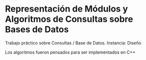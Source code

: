 # Representación de Módulos y Algoritmos de Consultas sobre Bases de Datos
Trabajo práctico sobre Consultas / Base de Datos. Instancia: Diseño

Los algoritmos fueron pensados para ser implementados en C++
